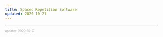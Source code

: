```yaml
---
title: Spaced Repetition Software
updated: 2020-10-27
---
```


---

<sup><sub><font color="#a6a6a6">updated: 2020-10-27</font></sub></sup>
